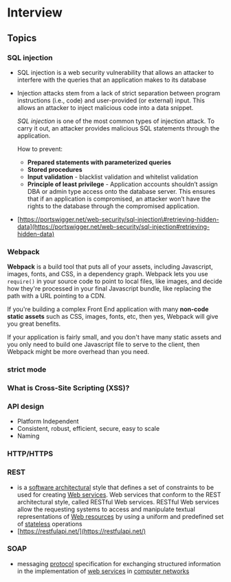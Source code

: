 # Interview

## Topics

### SQL injection

* SQL injection is a web security vulnerability that allows an attacker to interfere with the queries that an application makes to its database
* Injection attacks stem from a lack of strict separation between program instructions \(i.e., code\) and user-provided \(or external\) input. This allows an attacker to inject malicious code into a data snippet.

  _SQL injection_ is one of the most common types of injection attack. To carry it out, an attacker provides malicious SQL statements through the application.

  How to prevent:

  * **Prepared statements with parameterized queries**
  * **Stored procedures**
  * **Input validation** - blacklist validation and whitelist validation
  * **Principle of least privilege** - Application accounts shouldn’t assign DBA or admin type access onto the database server. This ensures that if an application is compromised, an attacker won’t have the rights to the database through the compromised application.

* [https://portswigger.net/web-security/sql-injection\#retrieving-hidden-data](https://portswigger.net/web-security/sql-injection#retrieving-hidden-data)

### Webpack

**Webpack** is a build tool that puts all of your assets, including Javascript, images, fonts, and CSS, in a dependency graph. Webpack lets you use `require()` in your source code to point to local files, like images, and decide how they're processed in your final Javascript bundle, like replacing the path with a URL pointing to a CDN.

If you're building a complex Front End application with many **non-code static assets** such as CSS, images, fonts, etc, then yes, Webpack will give you great benefits.

If your application is fairly small, and you don't have many static assets and you only need to build one Javascript file to serve to the client, then Webpack might be more overhead than you need.

### **strict mode**

### **What is Cross-Site Scripting \(XSS\)?**

### API design

* Platform Independent
* Consistent, robust, efficient, secure, easy to scale
* Naming

### HTTP/HTTPS

### REST

* is a [software architectural](https://en.wikipedia.org/wiki/Software_architecture) style that defines a set of constraints to be used for creating [Web services](https://en.wikipedia.org/wiki/Web_service). Web services that conform to the REST architectural style, called RESTful Web services. RESTful Web services allow the requesting systems to access and manipulate textual representations of [Web resources](https://en.wikipedia.org/wiki/Web_resource) by using a uniform and predefined set of [stateless](https://en.wikipedia.org/wiki/Stateless_protocol) operations
* [https://restfulapi.net/](https://restfulapi.net/)

### SOAP

* messaging [protocol](https://en.wikipedia.org/wiki/Protocol_%28computing%29) specification for exchanging structured information in the implementation of [web services](https://en.wikipedia.org/wiki/Web_service) in [computer networks](https://en.wikipedia.org/wiki/Computer_network)


